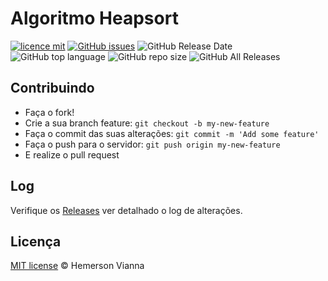 # Algoritmo Heapsort

[![licence mit](https://img.shields.io/badge/license-MIT-blue.svg?style=flat-square)](http://hemersonvianna.mit-license.org/)
[![GitHub issues](https://img.shields.io/github/issues/org-victorinox/algorithm-heapsort.svg)](https://github.com/org-victorinox/algorithm-heapsort/issues)
![GitHub Release Date](https://img.shields.io/github/release-date/org-victorinox/algorithm-heapsort.svg)
![GitHub top language](https://img.shields.io/github/languages/top/org-victorinox/algorithm-heapsort.svg)
![GitHub repo size](https://img.shields.io/github/repo-size/org-victorinox/algorithm-heapsort.svg)
![GitHub All Releases](https://img.shields.io/github/downloads/org-victorinox/algorithm-heapsort/total.svg)

## Contribuindo

- Faça o fork!
- Crie a sua branch feature: `git checkout -b my-new-feature`
- Faça o commit das suas alterações: `git commit -m 'Add some feature'`
- Faça o push para o servidor: `git push origin my-new-feature`
- E realize o pull request

## Log

Verifique os [Releases](https://github.com/org-victorinox/algorithm-heapsort/releases) ver detalhado o log de alterações.

## Licença

[MIT license](http://hemersonvianna.mit-license.org/) © Hemerson Vianna
